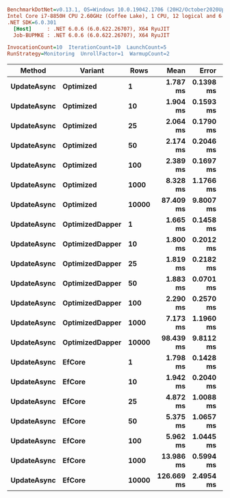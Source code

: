 ``` ini

BenchmarkDotNet=v0.13.1, OS=Windows 10.0.19042.1706 (20H2/October2020Update)
Intel Core i7-8850H CPU 2.60GHz (Coffee Lake), 1 CPU, 12 logical and 6 physical cores
.NET SDK=6.0.301
  [Host]     : .NET 6.0.6 (6.0.622.26707), X64 RyuJIT
  Job-BUPMKE : .NET 6.0.6 (6.0.622.26707), X64 RyuJIT

InvocationCount=10  IterationCount=10  LaunchCount=5  
RunStrategy=Monitoring  UnrollFactor=1  WarmupCount=2  

```
|      Method |         Variant |  Rows |       Mean |     Error |     StdDev |     Median |        Min |        Max |
|------------ |---------------- |------ |-----------:|----------:|-----------:|-----------:|-----------:|-----------:|
| **UpdateAsync** |       **Optimized** |     **1** |   **1.787 ms** | **0.1398 ms** |  **0.2824 ms** |   **1.686 ms** |   **1.482 ms** |   **2.602 ms** |
| **UpdateAsync** |       **Optimized** |    **10** |   **1.904 ms** | **0.1593 ms** |  **0.3218 ms** |   **1.881 ms** |   **1.324 ms** |   **2.971 ms** |
| **UpdateAsync** |       **Optimized** |    **25** |   **2.064 ms** | **0.1790 ms** |  **0.3616 ms** |   **1.941 ms** |   **1.703 ms** |   **3.241 ms** |
| **UpdateAsync** |       **Optimized** |    **50** |   **2.174 ms** | **0.2046 ms** |  **0.4132 ms** |   **2.055 ms** |   **1.770 ms** |   **4.036 ms** |
| **UpdateAsync** |       **Optimized** |   **100** |   **2.389 ms** | **0.1697 ms** |  **0.3428 ms** |   **2.277 ms** |   **1.815 ms** |   **3.693 ms** |
| **UpdateAsync** |       **Optimized** |  **1000** |   **8.328 ms** | **1.1766 ms** |  **2.3768 ms** |   **7.350 ms** |   **5.499 ms** |  **14.803 ms** |
| **UpdateAsync** |       **Optimized** | **10000** |  **87.409 ms** | **9.8007 ms** | **19.7980 ms** |  **92.842 ms** |  **55.048 ms** | **120.735 ms** |
| **UpdateAsync** | **OptimizedDapper** |     **1** |   **1.665 ms** | **0.1458 ms** |  **0.2945 ms** |   **1.574 ms** |   **1.293 ms** |   **2.627 ms** |
| **UpdateAsync** | **OptimizedDapper** |    **10** |   **1.800 ms** | **0.2012 ms** |  **0.4065 ms** |   **1.658 ms** |   **1.395 ms** |   **3.296 ms** |
| **UpdateAsync** | **OptimizedDapper** |    **25** |   **1.819 ms** | **0.2182 ms** |  **0.4408 ms** |   **1.718 ms** |   **1.492 ms** |   **4.347 ms** |
| **UpdateAsync** | **OptimizedDapper** |    **50** |   **1.883 ms** | **0.0701 ms** |  **0.1415 ms** |   **1.882 ms** |   **1.663 ms** |   **2.420 ms** |
| **UpdateAsync** | **OptimizedDapper** |   **100** |   **2.290 ms** | **0.2570 ms** |  **0.5191 ms** |   **2.196 ms** |   **1.887 ms** |   **5.369 ms** |
| **UpdateAsync** | **OptimizedDapper** |  **1000** |   **7.173 ms** | **1.1960 ms** |  **2.4159 ms** |   **5.905 ms** |   **5.497 ms** |  **12.652 ms** |
| **UpdateAsync** | **OptimizedDapper** | **10000** |  **98.439 ms** | **9.8112 ms** | **19.8191 ms** | **103.869 ms** |  **59.066 ms** | **136.825 ms** |
| **UpdateAsync** |          **EfCore** |     **1** |   **1.798 ms** | **0.1428 ms** |  **0.2884 ms** |   **1.724 ms** |   **1.469 ms** |   **2.806 ms** |
| **UpdateAsync** |          **EfCore** |    **10** |   **1.942 ms** | **0.2040 ms** |  **0.4122 ms** |   **1.807 ms** |   **1.520 ms** |   **3.473 ms** |
| **UpdateAsync** |          **EfCore** |    **25** |   **4.872 ms** | **1.0088 ms** |  **2.0379 ms** |   **6.011 ms** |   **1.791 ms** |   **7.352 ms** |
| **UpdateAsync** |          **EfCore** |    **50** |   **5.375 ms** | **1.0657 ms** |  **2.1527 ms** |   **6.478 ms** |   **1.950 ms** |   **7.873 ms** |
| **UpdateAsync** |          **EfCore** |   **100** |   **5.962 ms** | **1.0445 ms** |  **2.1100 ms** |   **6.982 ms** |   **2.362 ms** |   **8.732 ms** |
| **UpdateAsync** |          **EfCore** |  **1000** |  **13.986 ms** | **0.5994 ms** |  **1.2109 ms** |  **13.696 ms** |  **11.541 ms** |  **17.285 ms** |
| **UpdateAsync** |          **EfCore** | **10000** | **126.669 ms** | **2.4954 ms** |  **5.0409 ms** | **126.200 ms** | **118.398 ms** | **142.011 ms** |
